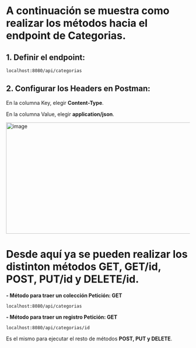 # A continuación se muestra como realizar los métodos hacia el endpoint de Categorias.

## 1. Definir el endpoint:
```
localhost:8080/api/categorias
```

## 2. Configurar los Headers en Postman:

En la columna Key, elegir **Content-Type**.

En la columna Value, elegir **application/json**.

<img width="1367" height="304" alt="image" src="https://github.com/user-attachments/assets/a6670ff2-c2c0-422f-8b13-fdb2156a885c" />

# Desde aquí ya se pueden realizar los distinton métodos GET, GET/id, POST, PUT/id y DELETE/id.

**- Método para traer un colección Petición: GET**

```
localhost:8080/api/categorias
```

**- Método para traer un registro Petición: GET**

```
localhost:8080/api/categorias/id
```

Es el mismo para ejecutar el resto de métodos **POST, PUT y DELETE**.

